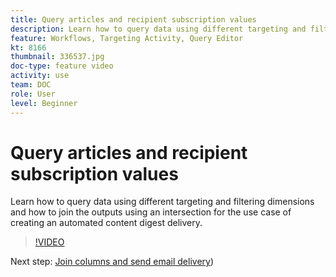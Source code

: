 ```yaml
---
title: Query articles and recipient subscription values
description: Learn how to query data using different targeting and filtering dimensions and how to join the outputs using an intersection for the use case of creating an automated content digest delivery.
feature: Workflows, Targeting Activity, Query Editor
kt: 8166
thumbnail: 336537.jpg
doc-type: feature video
activity: use
team: DOC
role: User
level: Beginner
---
```


# Query articles and recipient subscription values

Learn how to query data using different targeting and filtering dimensions and how to join the outputs using an intersection for the use case of creating an automated content digest delivery.

>[!VIDEO](https://video.tv.adobe.com/v/336537?quality=12)

Next step: [Join columns and send email delivery](/help/tutorial-using-soap-apis/join-columns-and-send-automated-email-delivery.md))
